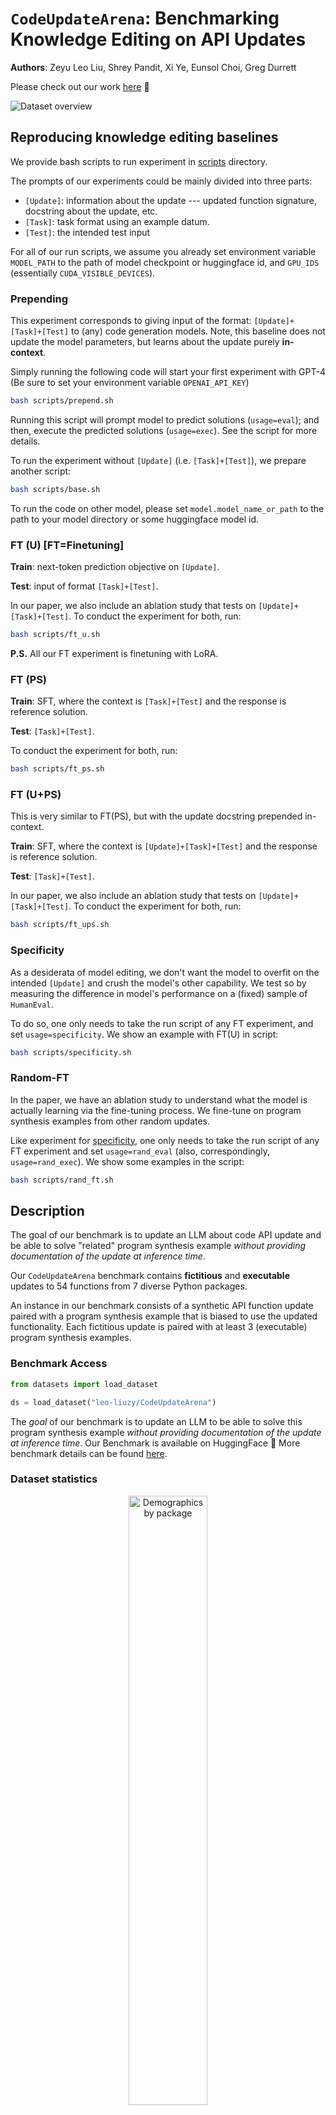 # `CodeUpdateArena`: Benchmarking Knowledge Editing on API Updates

**Authors**: Zeyu Leo Liu, Shrey Pandit, Xi Ye, Eunsol Choi, Greg Durrett

Please check out our work [here](https://arxiv.org/abs/2407.06249) 📃

<picture>
<img src="./images/dataset-overview.png" alt="Dataset overview"/>
</picture>
<br/>

## Reproducing knowledge editing baselines

We provide bash scripts to run experiment in [scripts](https://github.com/leo-liuzy/CodeUpdateArena/tree/main/scripts) directory. 

The prompts of our experiments could be mainly divided into three parts:
* `[Update]`: information about the update --- updated function signature, docstring about the update, etc.
* `[Task]`: task format using an example datum.
* `[Test]`: the intended test input

For all of our run scripts, we assume you already set environment variable `MODEL_PATH` to the path of model checkpoint or huggingface id, and `GPU_IDS` (essentially `CUDA_VISIBLE_DEVICES`).

### Prepending
This experiment corresponds to giving input of the format: `[Update]+[Task]+[Test]` to (any) code generation models. Note, this baseline does not update the model parameters, but learns about the update purely **in-context**.

Simply running the following code will start your first experiment with GPT-4 (Be sure to set your environment variable `OPENAI_API_KEY`)

```bash
bash scripts/prepend.sh 
```
Running this script will prompt model to predict solutions (`usage=eval`); and then, execute the predicted solutions (`usage=exec`). See the script for more details.

To run the experiment without `[Update]` (i.e. `[Task]+[Test]`), we prepare another script:
```bash
bash scripts/base.sh 
```

To run the code on other model, please set `model.model_name_or_path` to the path to your model directory or some huggingface model id.

### FT (U) [FT=Finetuning]

**Train**: next-token prediction objective on `[Update]`. 

**Test**: input of format `[Task]+[Test]`. 

In our paper, we also include an ablation study that tests on `[Update]+[Task]+[Test]`. To conduct the experiment for both, run:

```bash
bash scripts/ft_u.sh
```

**P.S.** All our FT experiment is finetuning with LoRA.


### FT (PS)
**Train**: SFT, where the context is `[Task]+[Test]` and the response is reference solution.

**Test**: `[Task]+[Test]`.

To conduct the experiment for both, run:
```bash
bash scripts/ft_ps.sh
```


### FT (U+PS)
This is very similar to FT(PS), but with the update docstring prepended in-context.

**Train**: SFT, where the context is `[Update]+[Task]+[Test]` and the response is reference solution.

**Test**: `[Task]+[Test]`.

In our paper, we also include an ablation study that tests on `[Update]+[Task]+[Test]`. To conduct the experiment for both, run:
```bash
bash scripts/ft_ups.sh
```

### Specificity
As a desiderata of model editing, we don't want the model to overfit on the intended `[Update]` and crush the model's other capability. We test so by measuring the difference in model's performance on a (fixed) sample of `HumanEval`.


To do so, one only needs to take the run script of any FT experiment, and set `usage=specificity`. We show an example with FT(U) in script:
```bash
bash scripts/specificity.sh
```


### Random-FT
In the paper, we have an ablation study to understand what the model is actually learning via the fine-tuning process. We fine-tune on program synthesis examples from other random updates.

Like experiment for [specificity](#specificity), one only needs to take the run script of any FT experiment and set `usage=rand_eval` (also, correspondingly, `usage=rand_exec`). We show some examples in the script:
```bash
bash scripts/rand_ft.sh
```


## Description

The goal of our benchmark is to update an LLM about code API update and be able to solve "related" program synthesis example *without providing documentation of the update at inference time*.

Our `CodeUpdateArena` benchmark contains **fictitious** and **executable** updates to 54 functions from 7 diverse Python packages. 

An instance in our benchmark consists of a synthetic API function update paired with a program synthesis example that is biased to use the updated functionality. Each fictitious update is paired with at least 3 (executable) program synthesis examples. 


### Benchmark Access

```python
from datasets import load_dataset

ds = load_dataset("leo-liuzy/CodeUpdateArena")
```

The *goal* of our benchmark is to update an LLM to be able to solve this program synthesis example *without providing documentation of the update at inference time*. Our Benchmark is available on HuggingFace 🤗 More benchmark details can be found [here](https://huggingface.co/datasets/leo-liuzy/CodeUpdateArena).


### Dataset statistics
<picture>
<p align="center">
  <img src="./images/demographics-by-package.png" alt="Demographics by package" width="50%" />
</p>
</picture>

<picture>
<img src="./images/demographics-by-update.png" alt="Demographics by update type"/>
</picture>

<br/>

<picture>
<img src="./images/dataset-size.png" alt="Size"/>
</picture>

<br/>

<picture>
<img src="./images/dataset-token-stats.png" alt="Token statistics"/>
</picture>

<br/>




## Synthetic Data Generation

<picture>
<img src="./images/generation-pipeline.png" alt="Generation pipeline"/>
</picture>

**Check out the details in our paper!**

We provide code for dataset generation in [src/data](https://github.com/leo-liuzy/CodeUpdateArena/tree/main/src/data) directory. The core scripts are `manager_update.py` and `manager_prog_syn.py`, which are pipelines to generate updates and program synthesis examples separately. Both scripts follow similar generation procedures but use different sets of prompts.

We also include the core code to automatically de-duplicate generated program synthesis examples. See `auto-dedup.py` in the `scripts` directory.

## Citation

If you found our work useful, please consider citing our work.
```
@misc{liu2024codeupdatearenabenchmarkingknowledgeediting,
      title={CodeUpdateArena: Benchmarking Knowledge Editing on API Updates}, 
      author={Zeyu Leo Liu and Shrey Pandit and Xi Ye and Eunsol Choi and Greg Durrett},
      year={2024},
      eprint={2407.06249},
      archivePrefix={arXiv},
      primaryClass={cs.CL},
      url={https://arxiv.org/abs/2407.06249}, 
}
```
